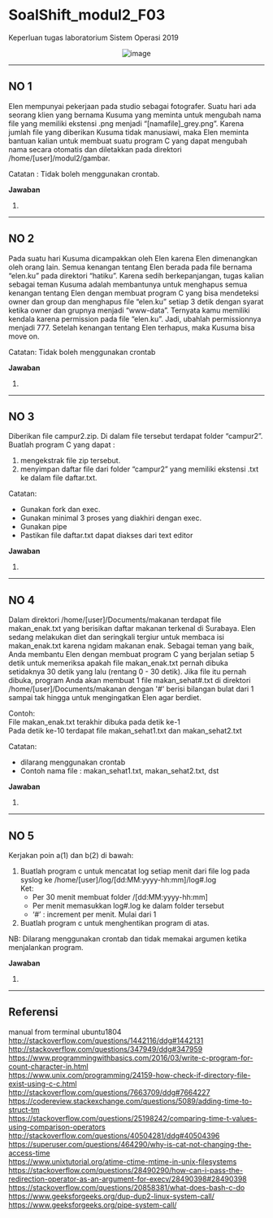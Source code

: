 # SoalShift_modul2_F03
Keperluan tugas laboratorium Sistem Operasi 2019  

<center>

![image](cover.gif "Sisop Art Online")

</center>

---
## NO 1

Elen mempunyai pekerjaan pada studio sebagai fotografer. Suatu hari ada seorang klien yang bernama Kusuma yang meminta untuk mengubah nama file yang memiliki ekstensi .png menjadi “[namafile]_grey.png”. Karena jumlah file yang diberikan Kusuma tidak manusiawi, maka Elen meminta bantuan kalian untuk membuat suatu program C yang dapat mengubah nama secara otomatis dan diletakkan pada direktori /home/[user]/modul2/gambar.  

Catatan : Tidak boleh menggunakan crontab.


**Jawaban**

1. 

---
## NO 2

Pada suatu hari Kusuma dicampakkan oleh Elen karena Elen dimenangkan oleh orang lain. Semua kenangan tentang Elen berada pada file bernama “elen.ku” pada direktori “hatiku”. Karena sedih berkepanjangan, tugas kalian sebagai teman Kusuma adalah membantunya untuk menghapus semua kenangan tentang Elen dengan membuat program C yang bisa mendeteksi owner dan group dan menghapus file “elen.ku” setiap 3 detik dengan syarat ketika owner dan grupnya menjadi “www-data”. Ternyata kamu memiliki kendala karena permission pada file “elen.ku”. Jadi, ubahlah permissionnya menjadi 777. Setelah kenangan tentang Elen terhapus, maka Kusuma bisa move on.  

Catatan: Tidak boleh menggunakan crontab


**Jawaban**

1.

---
## NO 3

Diberikan file campur2.zip. Di dalam file tersebut terdapat folder “campur2”.  
Buatlah program C yang dapat :
1. mengekstrak file zip tersebut.
2. menyimpan daftar file dari folder “campur2” yang memiliki ekstensi .txt ke dalam file daftar.txt.

Catatan:
* Gunakan fork dan exec.
* Gunakan minimal 3 proses yang diakhiri dengan exec.
* Gunakan pipe
* Pastikan file daftar.txt dapat diakses dari text editor


**Jawaban**

1. 

---
## NO 4

Dalam direktori /home/[user]/Documents/makanan terdapat file makan_enak.txt yang berisikan daftar makanan terkenal di Surabaya. Elen sedang melakukan diet dan seringkali tergiur untuk membaca isi makan_enak.txt karena ngidam makanan enak. Sebagai teman yang baik, Anda membantu Elen dengan membuat program C yang berjalan setiap 5 detik untuk memeriksa apakah file makan_enak.txt pernah dibuka setidaknya 30 detik yang lalu (rentang 0 - 30 detik).
Jika file itu pernah dibuka, program Anda akan membuat 1 file makan_sehat#.txt di direktori /home/[user]/Documents/makanan dengan '#' berisi bilangan bulat dari 1 sampai tak hingga untuk mengingatkan Elen agar berdiet.  

Contoh:  
File makan_enak.txt terakhir dibuka pada detik ke-1  
Pada detik ke-10 terdapat file makan_sehat1.txt dan makan_sehat2.txt

Catatan: 
-	dilarang menggunakan crontab
-	Contoh nama file : makan_sehat1.txt, makan_sehat2.txt, dst


**Jawaban**

1. 

---
## NO 5

Kerjakan poin a(1) dan b(2) di bawah:  
1. Buatlah program c untuk mencatat log setiap menit dari file log pada syslog ke /home/[user]/log/[dd:MM:yyyy-hh:mm]/log#.log  
Ket:  
    * Per 30 menit membuat folder /[dd:MM:yyyy-hh:mm]
    * Per menit memasukkan log#.log ke dalam folder tersebut
    * ‘#’ : increment per menit. Mulai dari 1
2. Buatlah program c untuk menghentikan program di atas.

NB: Dilarang menggunakan crontab dan tidak memakai argumen ketika menjalankan program.


**Jawaban**

1. 

---

## Referensi

manual from terminal ubuntu1804  
http://stackoverflow.com/questions/1442116/ddg#1442131  
http://stackoverflow.com/questions/347949/ddg#347959  
https://www.programmingwithbasics.com/2016/03/write-c-program-for-count-character-in.html  
https://www.unix.com/programming/24159-how-check-if-directory-file-exist-using-c-c.html  
http://stackoverflow.com/questions/7663709/ddg#7664227  
https://codereview.stackexchange.com/questions/5089/adding-time-to-struct-tm  
https://stackoverflow.com/questions/25198242/comparing-time-t-values-using-comparison-operators  
http://stackoverflow.com/questions/40504281/ddg#40504396  
https://superuser.com/questions/464290/why-is-cat-not-changing-the-access-time  
https://www.unixtutorial.org/atime-ctime-mtime-in-unix-filesystems  
https://stackoverflow.com/questions/28490290/how-can-i-pass-the-redirection-operator-as-an-argument-for-execv/28490398#28490398  
https://stackoverflow.com/questions/20858381/what-does-bash-c-do  
https://www.geeksforgeeks.org/dup-dup2-linux-system-call/  
https://www.geeksforgeeks.org/pipe-system-call/  
